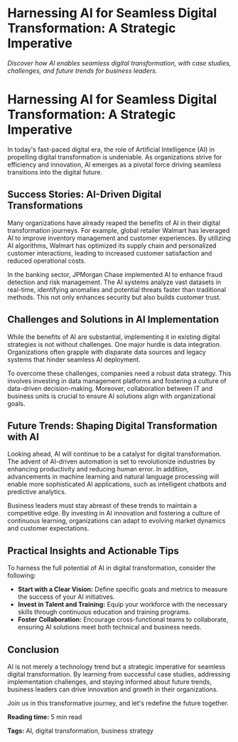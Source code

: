 # Harnessing AI for Seamless Digital Transformation: A Strategic Imperative

*Discover how AI enables seamless digital transformation, with case studies, challenges, and future trends for business leaders.*

# Harnessing AI for Seamless Digital Transformation: A Strategic Imperative

In today's fast-paced digital era, the role of Artificial Intelligence (AI) in propelling digital transformation is undeniable. As organizations strive for efficiency and innovation, AI emerges as a pivotal force driving seamless transitions into the digital future.

## Success Stories: AI-Driven Digital Transformations

Many organizations have already reaped the benefits of AI in their digital transformation journeys. For example, global retailer Walmart has leveraged AI to improve inventory management and customer experiences. By utilizing AI algorithms, Walmart has optimized its supply chain and personalized customer interactions, leading to increased customer satisfaction and reduced operational costs.

In the banking sector, JPMorgan Chase implemented AI to enhance fraud detection and risk management. The AI systems analyze vast datasets in real-time, identifying anomalies and potential threats faster than traditional methods. This not only enhances security but also builds customer trust.

## Challenges and Solutions in AI Implementation

While the benefits of AI are substantial, implementing it in existing digital strategies is not without challenges. One major hurdle is data integration. Organizations often grapple with disparate data sources and legacy systems that hinder seamless AI deployment.

To overcome these challenges, companies need a robust data strategy. This involves investing in data management platforms and fostering a culture of data-driven decision-making. Moreover, collaboration between IT and business units is crucial to ensure AI solutions align with organizational goals.

## Future Trends: Shaping Digital Transformation with AI

Looking ahead, AI will continue to be a catalyst for digital transformation. The advent of AI-driven automation is set to revolutionize industries by enhancing productivity and reducing human error. In addition, advancements in machine learning and natural language processing will enable more sophisticated AI applications, such as intelligent chatbots and predictive analytics.

Business leaders must stay abreast of these trends to maintain a competitive edge. By investing in AI innovation and fostering a culture of continuous learning, organizations can adapt to evolving market dynamics and customer expectations.

## Practical Insights and Actionable Tips

To harness the full potential of AI in digital transformation, consider the following:
- **Start with a Clear Vision:** Define specific goals and metrics to measure the success of your AI initiatives.
- **Invest in Talent and Training:** Equip your workforce with the necessary skills through continuous education and training programs.
- **Foster Collaboration:** Encourage cross-functional teams to collaborate, ensuring AI solutions meet both technical and business needs.

## Conclusion

AI is not merely a technology trend but a strategic imperative for seamless digital transformation. By learning from successful case studies, addressing implementation challenges, and staying informed about future trends, business leaders can drive innovation and growth in their organizations.

Join us in this transformative journey, and let's redefine the future together.



**Reading time:** 5 min read

**Tags:** AI, digital transformation, business strategy
